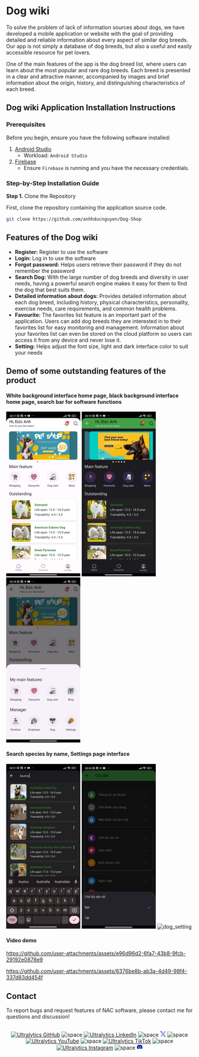 
# Dog wiki
To solve the problem of lack of information sources about dogs, we have developed a mobile application or website with the goal of providing detailed and reliable information about every aspect of similar dog breeds. Our app is not simply a database of dog breeds, but also a useful and easily accessible resource for pet lovers.

One of the main features of the app is the dog breed list, where users can learn about the most popular and rare dog breeds. Each breed is presented in a clear and attractive manner, accompanied by images and brief information about the origin, history, and distinguishing characteristics of each breed.

## Dog wiki Application Installation Instructions
### Prerequisites
Before you begin, ensure you have the following software installed:

1. [Android Studio](https://developer.android.com/studio?hl=vi)
   - Workload: `Android Studio`
2. [Firebase](https://firebase.google.com/)
   - Ensure `Firebase` is running and you have the necessary credentials.

### Step-by-Step Installation Guide

**Step 1.** Clone the Repository

   First, clone the repository containing the application source code.

   ```bash
   git clone https://github.com/anhhducnguyen/Dog-Shop
   ```
   
## Features of the Dog wiki
- **Register:** Register to use the software
- **Login:** Log in to use the software
- **Forgot password:** Helps users retrieve their password if they do not remember the password
- **Search Dog:** With the large number of dog breeds and diversity in user needs, having a powerful search engine makes it easy for them to find the dog that best suits them.
- **Detailed information about dogs:** Provides detailed information about each dog breed, including history, physical characteristics, personality, exercise needs, care requirements, and common health problems.
- **Favourite:** The favorites list feature is an important part of the application. Users can add dog breeds they are interested in to their favorites list for easy monitoring and management. Information about your favorites list can even be stored on the cloud platform so users can access it from any device and never lose it.
- **Setting:** Helps adjust the font size, light and dark interface color to suit your needs

  
## Demo of some outstanding features of the product

#### White background interface home page, black background interface home page, search bar for software functions

<p align="left">
   <img src="https://github.com/anhhducnguyen/report/blob/main/image/dog_home1.jpg" width="200" alt="dog_home1" />
   <img src="https://github.com/anhhducnguyen/report/blob/main/image/dog_home2.jpg" width="200" alt="dog_home2" />
   <img src="https://github.com/anhhducnguyen/report/blob/main/image/dog_feature.jpg" width="200" alt="dog_feature" />
</p>

#### Search species by name, Settings page interface

<p align="left">
   <img src="https://github.com/anhhducnguyen/report/blob/main/image/dog_search.jpg" width="200" alt="dog_search" />
   <img src="https://github.com/anhhducnguyen/report/blob/main/image/dog_setting.jpg" width="200" alt="dog_setting" />
   <img src="https://github.com/user-attachments/assets/c7e3b17d-e6b4-4c15-bca0-0d10040c8ab9" width="200" alt="dog_setting" />
</p>

#### Video demo

https://github.com/user-attachments/assets/e96d96d2-6fa7-43b8-9fcb-29192e0878e9

https://github.com/user-attachments/assets/6376be8b-ab3a-4d49-98f4-337d83dd454f





## <div align="left">Contact</div>

To report bugs and request features of NAC software, please contact me for questions and discussion!

<br>
<div align="center">
  <a href="#"><img src="https://github.com/ultralytics/assets/raw/main/social/logo-social-github.png" width="3%" alt="Ultralytics GitHub"></a>
  <img src="https://github.com/ultralytics/assets/raw/main/social/logo-transparent.png" width="3%" alt="space">
  <a href="#"><img src="https://github.com/ultralytics/assets/raw/main/social/logo-social-linkedin.png" width="3%" alt="Ultralytics LinkedIn"></a>
  <img src="https://github.com/ultralytics/assets/raw/main/social/logo-transparent.png" width="3%" alt="space">
  <a href="#"><img src="https://github.com/ultralytics/assets/raw/main/social/logo-social-twitter.png" width="3%" alt="Ultralytics Twitter"></a>
  <img src="https://github.com/ultralytics/assets/raw/main/social/logo-transparent.png" width="3%" alt="space">
  <a href="#"><img src="https://github.com/ultralytics/assets/raw/main/social/logo-social-youtube.png" width="3%" alt="Ultralytics YouTube"></a>
  <img src="https://github.com/ultralytics/assets/raw/main/social/logo-transparent.png" width="3%" alt="space">
  <a href="#"><img src="https://github.com/ultralytics/assets/raw/main/social/logo-social-tiktok.png" width="3%" alt="Ultralytics TikTok"></a>
  <img src="https://github.com/ultralytics/assets/raw/main/social/logo-transparent.png" width="3%" alt="space">
  <a href="#"><img src="https://github.com/ultralytics/assets/raw/main/social/logo-social-instagram.png" width="3%" alt="Ultralytics Instagram"></a>
  <img src="https://github.com/ultralytics/assets/raw/main/social/logo-transparent.png" width="3%" alt="space">
  <a href="#"><img src="https://github.com/ultralytics/assets/raw/main/social/logo-social-discord.png" width="3%" alt="Ultralytics Discord"></a>
</div>
